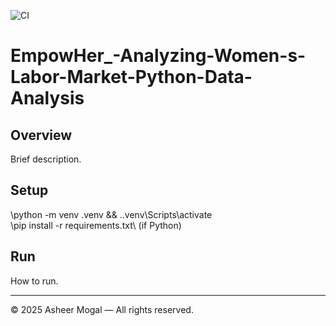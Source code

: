﻿![CI](https://github.com/Asheermogal/EmpowHer_-Analyzing-Women-s-Labor-Market-Python-Data-Analysis/actions/workflows/ci-python.yml/badge.svg)

# EmpowHer_-Analyzing-Women-s-Labor-Market-Python-Data-Analysis

## Overview
Brief description.

## Setup
\python -m venv .venv && .\.venv\Scripts\activate\
\pip install -r requirements.txt\ (if Python)

## Run
How to run.

---
© 2025 Asheer Mogal — All rights reserved.


